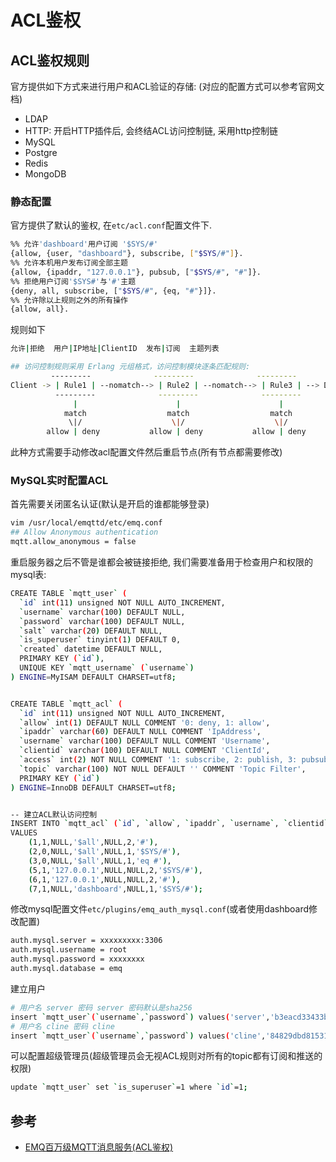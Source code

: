 # ACL鉴权

## ACL鉴权规则
官方提供如下方式来进行用户和ACL验证的存储: (对应的配置方式可以参考官网文档)
- LDAP
- HTTP: 开启HTTP插件后, 会终结ACL访问控制链, 采用http控制链
- MySQL
- Postgre
- Redis
- MongoDB

### 静态配置
官方提供了默认的鉴权, 在`etc/acl.conf`配置文件下. 
```bash
%% 允许'dashboard'用户订阅 '$SYS/#'
{allow, {user, "dashboard"}, subscribe, ["$SYS/#"]}.
%% 允许本机用户发布订阅全部主题
{allow, {ipaddr, "127.0.0.1"}, pubsub, ["$SYS/#", "#"]}.
%% 拒绝用户订阅'$SYS#'与'#'主题
{deny, all, subscribe, ["$SYS/#", {eq, "#"}]}.
%% 允许除以上规则之外的所有操作
{allow, all}.
```
规则如下
```bash
允许|拒绝  用户|IP地址|ClientID  发布|订阅  主题列表

## 访问控制规则采用 Erlang 元组格式，访问控制模块逐条匹配规则:
         ---------              ---------              ---------
Client -> | Rule1 | --nomatch--> | Rule2 | --nomatch--> | Rule3 | --> Default
          ---------              ---------              ---------
              |                      |                      |
            match                  match                  match
             \|/                    \|/                    \|/
        allow | deny           allow | deny           allow | deny
```

此种方式需要手动修改acl配置文件然后重启节点(所有节点都需要修改)

### MySQL实时配置ACL

首先需要关闭匿名认证(默认是开启的谁都能够登录)
```bash
vim /usr/local/emqttd/etc/emq.conf 
## Allow Anonymous authentication
mqtt.allow_anonymous = false
```
重启服务器之后不管是谁都会被链接拒绝, 我们需要准备用于检查用户和权限的mysql表:
```bash
CREATE TABLE `mqtt_user` (
  `id` int(11) unsigned NOT NULL AUTO_INCREMENT,
  `username` varchar(100) DEFAULT NULL,
  `password` varchar(100) DEFAULT NULL,
  `salt` varchar(20) DEFAULT NULL,
  `is_superuser` tinyint(1) DEFAULT 0,
  `created` datetime DEFAULT NULL,
  PRIMARY KEY (`id`),
  UNIQUE KEY `mqtt_username` (`username`)
) ENGINE=MyISAM DEFAULT CHARSET=utf8;


CREATE TABLE `mqtt_acl` (
  `id` int(11) unsigned NOT NULL AUTO_INCREMENT,
  `allow` int(1) DEFAULT NULL COMMENT '0: deny, 1: allow',
  `ipaddr` varchar(60) DEFAULT NULL COMMENT 'IpAddress',
  `username` varchar(100) DEFAULT NULL COMMENT 'Username',
  `clientid` varchar(100) DEFAULT NULL COMMENT 'ClientId',
  `access` int(2) NOT NULL COMMENT '1: subscribe, 2: publish, 3: pubsub',
  `topic` varchar(100) NOT NULL DEFAULT '' COMMENT 'Topic Filter',
  PRIMARY KEY (`id`)
) ENGINE=InnoDB DEFAULT CHARSET=utf8;


-- 建立ACL默认访问控制
INSERT INTO `mqtt_acl` (`id`, `allow`, `ipaddr`, `username`, `clientid`, `access`, `topic`)
VALUES
    (1,1,NULL,'$all',NULL,2,'#'),
    (2,0,NULL,'$all',NULL,1,'$SYS/#'),
    (3,0,NULL,'$all',NULL,1,'eq #'),
    (5,1,'127.0.0.1',NULL,NULL,2,'$SYS/#'),
    (6,1,'127.0.0.1',NULL,NULL,2,'#'),
    (7,1,NULL,'dashboard',NULL,1,'$SYS/#');
```
修改mysql配置文件`etc/plugins/emq_auth_mysql.conf`(或者使用dashboard修改配置)
```bash
auth.mysql.server = xxxxxxxxx:3306
auth.mysql.username = root
auth.mysql.password = xxxxxxxx
auth.mysql.database = emq
```
建立用户
```bash
# 用户名 server 密码 server 密码默认是sha256
insert `mqtt_user`(`username`,`password`) values('server','b3eacd33433b31b5252351032c9b3e7a2e7aa7738d5decdf0dd6c62680853c06');
# 用户名 cline 密码 cline
insert `mqtt_user`(`username`,`password`) values('cline','84829dbd815311888f0e3d85822e9b07d14be89a480a3c09ee67353f0e806e3b');
```
可以配置超级管理员(超级管理员会无视ACL规则对所有的topic都有订阅和推送的权限)
```bash
update `mqtt_user` set `is_superuser`=1 where `id`=1;
```


## 参考
- [EMQ百万级MQTT消息服务(ACL鉴权)](https://my.oschina.net/wenzhenxi/blog/1795748)